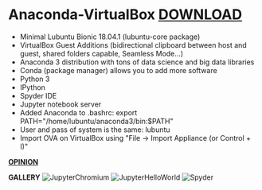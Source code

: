# Anaconda-VirtualBox [DOWNLOAD](https://github.com/Virtual-Machines/Anaconda-VirtualBox/releases/download/latest/Anaconda.ova)

- Minimal Lubuntu Bionic 18.04.1 (lubuntu-core package)
- VirtualBox Guest Additions (bidirectional clipboard between host and guest, shared folders capable, Seamless Mode...)
- Anaconda 3 distribution with tons of data science and big data libraries
- Conda (package manager) allows you to add more software
- Python 3
- IPython
- Spyder IDE
- Jupyter notebook server
- Added Anaconda to .bashrc: export PATH="/home/lubuntu/anaconda3/bin:$PATH"
- User and pass of system is the same: lubuntu
- Import OVA on VirtualBox using "File -> Import Appliance (or Control + I)"

[**OPINION**](https://docs.google.com/forms/d/e/1FAIpQLSeOzXN-TMbwxt_k3jHCQjwoEbP9o5nP6wJeJFa0_w0exYjTnw/viewform?usp=sf_link)

**GALLERY**
![JupyterChromium](https://github.com/Virtual-Machines/Anaconda-VirtualBox/blob/master/jupyterChromium.png)
![JupyterHelloWorld](https://github.com/Virtual-Machines/Anaconda-VirtualBox/blob/master/jupyterHelloWorld.png)
![Spyder](https://github.com/Virtual-Machines/Anaconda-VirtualBox/blob/master/spyder.png)
